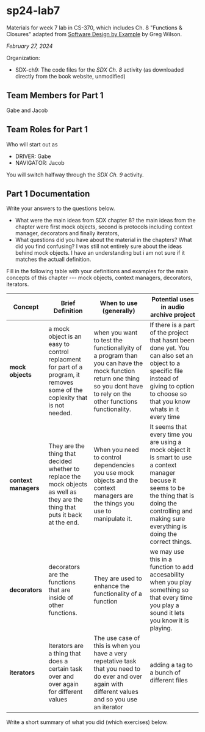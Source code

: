 # sp24-lab7
Materials for week 7 lab in CS-370, which includes Ch. 8 "Functions & Closures" adapted from [Software Design by Example](https://third-bit.com/sdxpy/) by Greg Wilson.

_February 27, 2024_

Organization:
* SDX-ch9: The code files for the _SDX Ch. 8_ activity (as downloaded directly from the book website, unmodified) 

## Team Members for Part 1
Gabe and Jacob

## Team Roles for Part 1
Who will start out as
* DRIVER: Gabe
* NAVIGATOR: Jacob

You will switch halfway through the _SDX Ch. 9_ activity.

## Part 1 Documentation

Write your answers to the questions below.

* What were the main ideas from SDX chapter 8?
the main ideas from the chapter were first mock objects, second is protocols including context manager, decorators and finally iterators,
* What questions did you have about the material in the chapters? What did you find confusing?
I was still not entirely sure about the ideas behind mock objects. I have an understanding but i am not sure if it matches the actuall definition.

Fill in the following table with your definitions and examples for the main concepts of this chapter --- mock objects, context managers, decorators, iterators.

| Concept | Brief Definition | When to use (generally) | Potential uses in audio archive project |
| --- | --- | --- | --- |
| **mock objects** | a mock object is an easy to control replacment for part of a program, it removes some of the coplexity that is not needed. | when you want to test the functionallyity of a program than you can have the mock function return one thing so you dont have to rely on the other functions functionality. | If there is a part of the project that hasnt been done yet. You can also set an object to a specific file instead of giving to option to choose so that you know whats in it every time |
| **context managers** | They are the thing that decided whether to replace the mock objects as well as they are the thing that puts it back at the end. | When you need to control dependencies you use mock objects and the context managers are the things you use to manipulate it. | It seems that every time you are using a mock object it is smart to use a context manager becuse it seems to be the thing that is doing the controlling and making sure everything is doing the correct things. |
| **decorators** | decorators are the functions that are inside of other functions. | They are used to enhance the functionality of a function | we may use this in a function to add accesability when you play something so that every time you play a sound it lets you know it is playing.
| **iterators** | Iterators are a thing that does a certain task over and over again for different values  | The use case of this is when you have a very repetative task that you need to do ever and over again with different values and so you use an iterator | adding a tag to a bunch of different files |


Write a short summary of what you did (which exercises) below.
